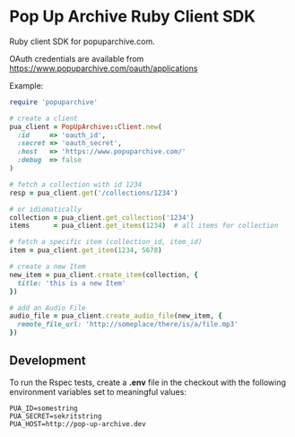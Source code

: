Pop Up Archive Ruby Client SDK
=========================================

Ruby client SDK for popuparchive.com.

OAuth credentials are available from https://www.popuparchive.com/oauth/applications

Example:

```ruby
require 'popuparchive'

# create a client
pua_client = PopUpArchive::Client.new(
  :id     => 'oauth_id',
  :secret => 'oauth_secret',
  :host   => 'https://www.popuparchive.com/'
  :debug  => false
)

# fetch a collection with id 1234
resp = pua_client.get('/collections/1234')

# or idiomatically
collection = pua_client.get_collection('1234')
items      = pua_client.get_items(1234)  # all items for collection

# fetch a specific item (collection_id, item_id)
item = pua_client.get_item(1234, 5678)

# create a new Item
new_item = pua_client.create_item(collection, {
  title: 'this is a new Item'
})

# add an Audio File
audio_file = pua_client.create_audio_file(new_item, {
  remote_file_url: 'http://someplace/there/is/a/file.mp3'
})

```

## Development

To run the Rspec tests, create a **.env** file in the checkout
with the following environment variables set to meaningful values:

```
PUA_ID=somestring
PUA_SECRET=sekritstring
PUA_HOST=http://pop-up-archive.dev
```
